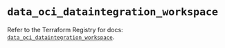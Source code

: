 # `data_oci_dataintegration_workspace`

Refer to the Terraform Registry for docs: [`data_oci_dataintegration_workspace`](https://registry.terraform.io/providers/hashicorp/oci/7.19.0/docs/data-sources/dataintegration_workspace).
